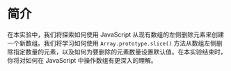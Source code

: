 # 简介

在本实验中，我们将探索如何使用 JavaScript 从现有数组的左侧删除元素来创建一个新数组。我们将学习如何使用 `Array.prototype.slice()` 方法从数组左侧删除指定数量的元素，以及如何为要删除的元素数量设置默认值。在本实验结束时，你将对如何在 JavaScript 中操作数组有更深入的理解。
